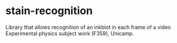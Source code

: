 # stain-recognition
Library that allows recognition of an inkblot in each frame of a video  Experimental physics subject work (F359), Unicamp.

